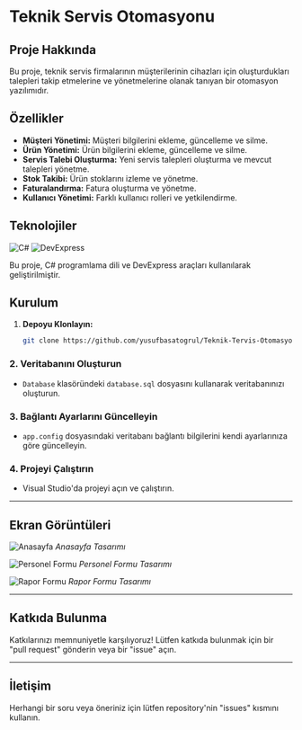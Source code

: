 # Teknik Servis Otomasyonu

## Proje Hakkında

Bu proje, teknik servis firmalarının müşterilerinin cihazları için oluşturdukları talepleri takip etmelerine ve yönetmelerine olanak tanıyan bir otomasyon yazılımıdır.

## Özellikler

- **Müşteri Yönetimi:** Müşteri bilgilerini ekleme, güncelleme ve silme.
- **Ürün Yönetimi:** Ürün bilgilerini ekleme, güncelleme ve silme.
- **Servis Talebi Oluşturma:** Yeni servis talepleri oluşturma ve mevcut talepleri yönetme.
- **Stok Takibi:** Ürün stoklarını izleme ve yönetme.
- **Faturalandırma:** Fatura oluşturma ve yönetme.
- **Kullanıcı Yönetimi:** Farklı kullanıcı rolleri ve yetkilendirme.

## Teknolojiler

![C#](https://img.shields.io/badge/C%23-%23239120.svg?style=for-the-badge&logo=c-sharp&logoColor=white)
![DevExpress](https://img.shields.io/badge/DevExpress-orange?style=for-the-badge)

Bu proje, C# programlama dili ve DevExpress araçları kullanılarak geliştirilmiştir.

## Kurulum

1. **Depoyu Klonlayın:**

   ```bash
   git clone https://github.com/yusufbasatogrul/Teknik-Tervis-Otomasyonu-.git
### 2. Veritabanını Oluşturun

- `Database` klasöründeki `database.sql` dosyasını kullanarak veritabanınızı oluşturun.

### 3. Bağlantı Ayarlarını Güncelleyin

- `app.config` dosyasındaki veritabanı bağlantı bilgilerini kendi ayarlarınıza göre güncelleyin.

### 4. Projeyi Çalıştırın

- Visual Studio'da projeyi açın ve çalıştırın.

---

## Ekran Görüntüleri

![Anasayfa](link_to_homepage_screenshot.png)
*Anasayfa Tasarımı*

![Personel Formu](link_to_personnel_form_screenshot.png)
*Personel Formu Tasarımı*

![Rapor Formu](link_to_report_form_screenshot.png)
*Rapor Formu Tasarımı*

---

## Katkıda Bulunma

Katkılarınızı memnuniyetle karşılıyoruz! Lütfen katkıda bulunmak için bir "pull request" gönderin veya bir "issue" açın.

---

## İletişim

Herhangi bir soru veya öneriniz için lütfen repository'nin "issues" kısmını kullanın.


